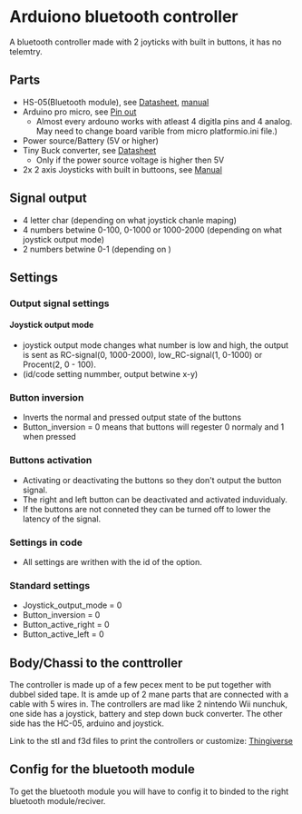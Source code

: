 # Arduiono bluetooth controller

A bluetooth controller made with 2 joyticks with built in buttons, it has no telemtry.

## Parts
- HS-05(Bluetooth module), see [Datasheet](https://www.estudioelectronica.com/wp-content/uploads/2018/09/istd016A.pdf), [manual](https://www.gme.cz/data/attachments/dsh.772-148.1.pdf)
- Arduino pro micro, see [Pin out](https://cdn.sparkfun.com/datasheets/Dev/Arduino/Boards/ProMicro16MHzv1.pdf)
  - Almost every ardouno works with atleast 4 digitla pins and 4 analog. May need to change board varible from micro platformio.ini file.)
- Power source/Battery (5V or higher)
- Tiny Buck converter, see [Datasheet](docs/stepdown_buck_conveter.md)
  - Only if the power source voltage is higher then 5V
- 2x 2 axis Joysticks with built in buttoons, see [Manual](https://www.electrokit.com/uploads/productfile/41015/41015703_-_Analog_Joystick.pdf)

## Signal output
- 4 letter char (depending on what joystick chanle maping)
- 4 numbers betwine 0-100, 0-1000 or 1000-2000 (depending on what joystick output mode)
- 2 numbers betwine 0-1 (depending on )

## Settings
### Output signal settings
#### Joystick output mode
- joystick output mode changes what number is low and high, the output is sent as RC-signal(0, 1000-2000), low_RC-signal(1, 0-1000) or Procent(2, 0 - 100).
- (id/code setting nummber, output betwine x-y)

### Button inversion
- Inverts the normal and pressed output state of the buttons
- Button_inversion = 0 means that buttons will regester 0 normaly and 1 when pressed

### Buttons activation
- Activating or deactivating the buttons so they don't output the button signal.
- The right and left button can be deactivated and activated induvidualy.
- If the buttons are not conneted they can be turned off to lower the latency of the signal.
  
### Settings in code
- All settings are writhen with the id of the option.


### Standard settings
- Joystick_output_mode = 0
- Button_inversion = 0
- Button_active_right = 0
- Button_active_left = 0

## Body/Chassi to the conttroller
The controller is made up of a few pecex ment to be put together with dubbel sided tape. It is amde up of 2 mane parts that are connected with a cable with 5 wires in.
The controllers are mad like 2 nintendo Wii nunchuk, one side has a joystick, battery and step down buck converter. The other side has the HC-05, arduino and joystick.

Link to the stl and f3d files to print the controllers or customize: [Thingiverse](https://www.thingiverse.com/thing:4665958)

## Config for the bluetooth module
To get the bluetooth module you will have to config it to binded to the right bluetooth module/reciver.
